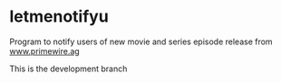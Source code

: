 letmenotifyu
============

Program to notify users of new movie and series episode release from www.primewire.ag


This is the development branch
